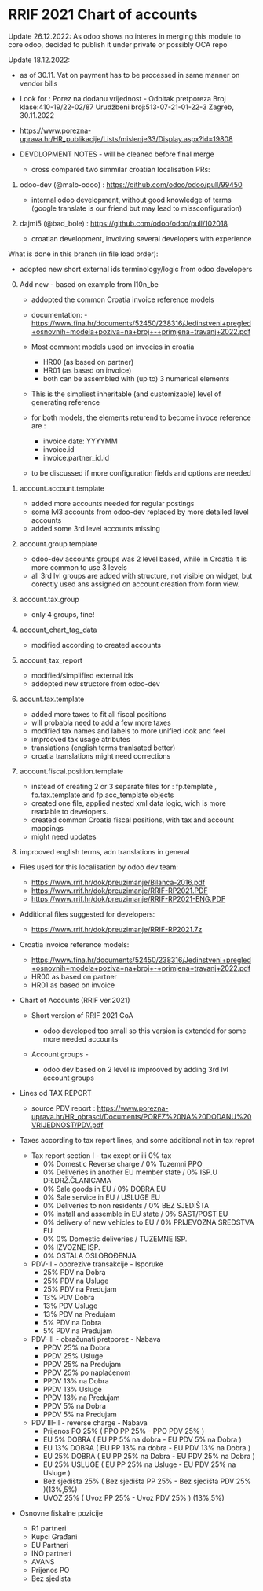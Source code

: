 RRIF 2021 Chart of accounts
===========================
Update 26.12.2022:
As odoo shows no interes in merging this module to core odoo,
decided to publish it under private or possibly OCA repo


Update 18.12.2022:
- as of 30.11. Vat on payment has to be processed in same manner on vendor bills
- Look for :
  Porez na dodanu vrijednost - Odbitak pretporeza
  Broj klase:410-19/22-02/87
  Urudžbeni broj:513-07-21-01-22-3
  Zagreb, 30.11.2022
- https://www.porezna-uprava.hr/HR_publikacije/Lists/mislenje33/Display.aspx?id=19808


- DEVDLOPMENT NOTES - will be cleaned before final merge
  - cross compared two simmilar croatian localisation PRs:

1. odoo-dev (@malb-odoo) : https://github.com/odoo/odoo/pull/99450

   - internal odoo development, without good knowledge of terms (google translate is our friend but may lead to missconfiguration)

2. dajmi5 (@bad_bole) : https://github.com/odoo/odoo/pull/102018

   - croatian development, involving several developers with experience

What is done in this branch (in file load order):

- adopted new short external ids terminology/logic from odoo developers

0. Add new - based on example from l10n_be

   - addopted the common Croatia invoice reference models
   - documentation: - https://www.fina.hr/documents/52450/238316/Jedinstveni+pregled+osnovnih+modela+poziva+na+broj+-+primjena+travanj+2022.pdf
   - Most commont models used on invocies in croatia

     - HR00 (as based on partner)
     - HR01 (as based on invoice)
     - both can be assembled with (up to) 3 numerical elements

   - This is the simpliest inheritable (and customizable) level of generating reference
   - for both models, the elements returend to become invoce reference are :
     - invoice date: YYYYMM
     - invoice.id
     - invoice.partner_id.id
   - to be discussed if more configuration fields and options are needed

1. account.account.template

    - added more accounts needed for regular postings
    - some lvl3 accounts from odoo-dev replaced by more detailed level accounts
    - added some 3rd level accounts missing

2. account.group.template

    - odoo-dev accounts groups was 2 level based, while in Croatia it is more common to use 3 levels
    - all 3rd lvl groups are added with structure, not visible on widget,
      but corectly used ans assigned on account creation from form view.

3. account.tax.group

    - only 4 groups, fine!

4. account_chart_tag_data

    - modified according to created accounts

5. account_tax_report

    - modified/simplified external ids
    - addopted new structore from odoo-dev

6. acount.tax.template

    - added more taxes to fit all fiscal positions
    - will probabla need to add a few more taxes
    - modified tax names and labels to more unified look and feel
    - improoved tax usage atributes
    - translations (english terms tranlsated better)
    - croatia translations might need corrections

7. account.fiscal.position.template

    - instead of creating 2 or 3 separate files for :
      fp.template , fp.tax.template and fp.acc_template objects
    - created one file, applied nested xml data logic,
      wich is more readable to developers.
    - created common Croatia fiscal positions, with tax and account mappings
    - might need updates

8. improoved english terms, adn translations in general

- Files used for this localisation by odoo dev team:
  - https://www.rrif.hr/dok/preuzimanje/Bilanca-2016.pdf
  - https://www.rrif.hr/dok/preuzimanje/RRIF-RP2021.PDF
  - https://www.rrif.hr/dok/preuzimanje/RRIF-RP2021-ENG.PDF

- Additional files suggested for developers:
  - https://www.rrif.hr/dok/preuzimanje/RRIF-RP2021.7z


- Croatia invoice reference models:
  - https://www.fina.hr/documents/52450/238316/Jedinstveni+pregled+osnovnih+modela+poziva+na+broj+-+primjena+travanj+2022.pdf
  - HR00 as based on partner
  - HR01 as based on invoice

- Chart of Accounts (RRIF ver.2021)
  - Short version of RRIF 2021 CoA
    - odoo developed too small so this version is extended for some more needed accounts

  - Account groups -
    - odoo dev based on 2 level is improoved by adding 3rd lvl account groups

- Lines od TAX REPORT
    - source PDV report : https://www.porezna-uprava.hr/HR_obrasci/Documents/POREZ%20NA%20DODANU%20VRIJEDNOST/PDV.pdf

- Taxes according to tax report lines, and some additional not in tax reprot

  - Tax report section I - tax exept or ili 0% tax
    - 0% Domestic Reverse charge / 0% Tuzemni PPO
    - 0% Deliveries in another EU member state / 0% ISP.U DR.DRŽ.ČLANICAMA
    - 0% Sale goods in EU / 0% DOBRA EU
    - 0% Sale service in EU / USLUGE EU
    - 0% Deliveries to non residents / 0% BEZ SJEDIŠTA
    - 0% install and assemble in EU state / 0% SAST/POST EU
    - 0% delivery of new vehicles to EU / 0% PRIJEVOZNA SREDSTVA EU
    - 0% 0% Domestic deliveries / TUZEMNE ISP.
    - 0% IZVOZNE ISP.
    - 0% OSTALA OSLOBOĐENJA
  - PDV-II - oporezive transakcije - Isporuke
    - 25% PDV na Dobra
    - 25% PDV na Usluge
    - 25% PDV na Predujam
    - 13% PDV Dobra
    - 13% PDV Usluge
    - 13% PDV na Predujam
    - 5% PDV na Dobra
    - 5% PDV na Predujam
  - PDV-III - obračunati pretporez - Nabava
    - PPDV 25% na Dobra
    - PPDV 25% Usluge
    - PPDV 25% na Predujam
    - PPDV 25% po naplaćenom
    - PPDV 13% na Dobra
    - PPDV 13% Usluge
    - PPDV 13% na Predujam
    - PPDV 5% na Dobra
    - PPDV 5% na Predujam
  - PDV III-II - reverse charge - Nabava
    - Prijenos PO 25%       ( PPO PP 25% - PPO PDV 25% )
    - EU 5% DOBRA           ( EU PP 5% na dobra - EU PDV 5% na Dobra )
    - EU 13% DOBRA          ( EU PP 13% na dobra - EU PDV 13% na Dobra )
    - EU 25% DOBRA          ( EU PP 25% na Dobra - EU PDV 25% na Dobra )
    - EU 25% USLUGE         ( EU PP 25% na Usluge - EU PDV 25% na Usluge )
    - Bez sjedišta 25%  ( Bez sjedišta PP 25% - Bez sjedišta PDV 25% )(13%,5%)
    - UVOZ 25%          ( Uvoz PP 25% - Uvoz PDV 25% ) (13%,5%)

- Osnovne fiskalne pozicije
    - R1 partneri
    - Kupci Građani
    - EU Partneri
    - INO partneri
    - AVANS
    - Prijenos PO
    - Bez sjedista
